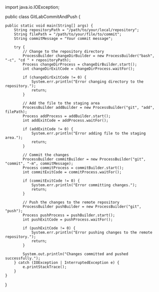 import java.io.IOException;

public class GitLabCommitAndPush {

    public static void main(String[] args) {
        String repositoryPath = "/path/to/your/local/repository";
        String filePath = "/path/to/your/file/to/commit";
        String commitMessage = "Your commit message";

        try {
            // Change to the repository directory
            ProcessBuilder changeDirBuilder = new ProcessBuilder("bash", "-c", "cd " + repositoryPath);
            Process changeDirProcess = changeDirBuilder.start();
            int changeDirExitCode = changeDirProcess.waitFor();

            if (changeDirExitCode != 0) {
                System.err.println("Error changing directory to the repository.");
                return;
            }

            // Add the file to the staging area
            ProcessBuilder addBuilder = new ProcessBuilder("git", "add", filePath);
            Process addProcess = addBuilder.start();
            int addExitCode = addProcess.waitFor();

            if (addExitCode != 0) {
                System.err.println("Error adding file to the staging area.");
                return;
            }

            // Commit the changes
            ProcessBuilder commitBuilder = new ProcessBuilder("git", "commit", "-m", commitMessage);
            Process commitProcess = commitBuilder.start();
            int commitExitCode = commitProcess.waitFor();

            if (commitExitCode != 0) {
                System.err.println("Error committing changes.");
                return;
            }

            // Push the changes to the remote repository
            ProcessBuilder pushBuilder = new ProcessBuilder("git", "push");
            Process pushProcess = pushBuilder.start();
            int pushExitCode = pushProcess.waitFor();

            if (pushExitCode != 0) {
                System.err.println("Error pushing changes to the remote repository.");
                return;
            }

            System.out.println("Changes committed and pushed successfully.");
        } catch (IOException | InterruptedException e) {
            e.printStackTrace();
        }
    }
}
